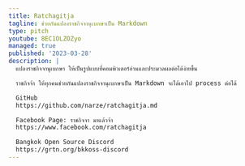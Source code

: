 ```yaml
---
title: Ratchagitja
tagline: ช่วยกันแปลงราชกิจจานุเบกษาเป็น Markdown
type: pitch
youtube: 8EC1OLZOZyo
managed: true
published: '2023-03-28'
description: |
  แปลงราชกิจจานุเบกษา ให้เป็นรูปแบบที่คอมพิวเตอร์อ่านและประมวลผลต่อได้ง่ายขึ้น

  ราชกิจจ้า ให้ทุกคนช่วยกันแปลงราชกิจจานุเบกษาเป็น Markdown จะได้เอาไป process ต่อได้

  GitHub
  https://github.com/narze/ratchagitja.md

  Facebook Page: ราชกิจจา มาแล้วจ้า
  https://www.facebook.com/ratchagitja

  Bangkok Open Source Discord
  https://grtn.org/bkkoss-discord
---
```

